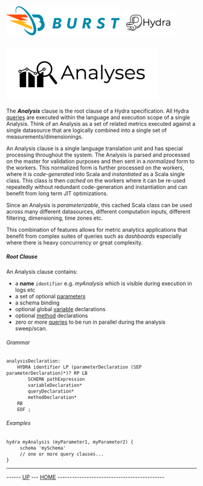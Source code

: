 ![Burst](../../../documentation/burst_h_small.png "") ![](../../doc/hydra_small.png "")
--
![](analyses.png "")
--

The ___Analysis___ clause is the root clause of a Hydra specification. All Hydra 
 [queries](queries.md) are executed
within the language and execution scope of a single Analysis. Think of an Analysis 
as a set of related metrics executed against a single datasource
 that are logically combined into a single set of measurements/dimensionings.
 
An Analysis clause is a single language translation unit and has special processing throughout
the system. The Analysis is parsed and processed on the master for validation purposes and
then sent in a _normalized_ form to the workers. This normalized form is further processed
on the workers, where it is _code-generated_ into Scala and _instantiated_ as a Scala single 
class. This class is then _cached_ on the workers where it can be re-used repeatedly without
redundant code-generation and instantiation and can benefit from long term JIT optimizations.

Since an Analysis is _parameterizable_, this cached Scala class can be used across many different
datasources, different computation inputs, different filtering, dimensioning, time zones etc.

This combination of features allows for metric analytics applications that benefit from complex
suites of queries such as _dashboards_ especially where there is heavy concurrency or great complexity.


##### Root Clause
An Analysis clause contains:
* a __name__ `identifier` e.g. _myAnalysis_ which is visible during execution in logs etc
* a set of optional
[parameters](parameters.md)
* a schema binding
* optional global [variable](variables.md) declarations
* optional [method](method.md) declarations
* zero or more [queries](queries.md) to be run in parallel during the analysis sweep/scan. 


###### Grammar
    analysisDeclaration:
        HYDRA identifier LP (parameterDeclaration (SEP parameterDeclaration)*)? RP LB
            SCHEMA pathExpression
            variableDeclaration*
            queryDeclaration*
            methodDeclaration*
        RB
        EOF ;

###### Examples
    hydra myAnalysis (myParameter1, myParameter2) { 
         schema 'mySchema'
         // one or more query clauses...
    }


---
------ [UP](../readme.md) ---  [HOME](../../readme.md) --------------------------------------------
